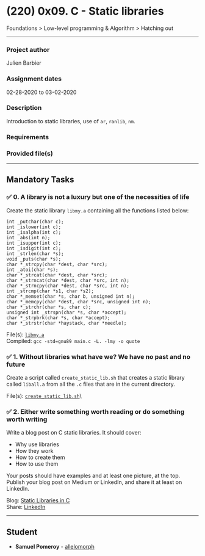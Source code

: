 # (220) 0x09. C - Static libraries
Foundations > Low-level programming & Algorithm > Hatching out

---

### Project author
Julien Barbier

### Assignment dates
02-28-2020 to 03-02-2020

### Description
Introduction to static libraries, use of `ar`, `ranlib`, `nm`.

### Requirements

### Provided file(s)

---

## Mandatory Tasks

### :white_check_mark: 0. A library is not a luxury but one of the necessities of life
Create the static library `libmy.a` containing all the functions listed below:

```
int _putchar(char c);
int _islower(int c);
int _isalpha(int c);
int _abs(int n);
int _isupper(int c);
int _isdigit(int c);
int _strlen(char *s);
void _puts(char *s);
char *_strcpy(char *dest, char *src);
int _atoi(char *s);
char *_strcat(char *dest, char *src);
char *_strncat(char *dest, char *src, int n);
char *_strncpy(char *dest, char *src, int n);
int _strcmp(char *s1, char *s2);
char *_memset(char *s, char b, unsigned int n);
char *_memcpy(char *dest, char *src, unsigned int n);
char *_strchr(char *s, char c);
unsigned int _strspn(char *s, char *accept);
char *_strpbrk(char *s, char *accept);
char *_strstr(char *haystack, char *needle);
```

File(s): [`libmy.a`](./libmy.a)\
Compiled: `gcc -std=gnu89 main.c -L. -lmy -o quote`

### :white_check_mark: 1. Without libraries what have we? We have no past and no future
Create a script called `create_static_lib.sh` that creates a static library called `liball.a` from all the `.c` files that are in the current directory.

File(s): [`create_static_lib.sh`](./create_static_lib.sh)\

### :white_check_mark: 2. Either write something worth reading or do something worth writing
Write a blog post on C static libraries. It should cover:

* Why use libraries
* How they work
* How to create them
* How to use them

Your posts should have examples and at least one picture, at the top. Publish your blog post on Medium or LinkedIn, and share it at least on LinkedIn.

Blog: [Static Libraries in C](https://www.linkedin.com/pulse/static-dynamic-libraries-c-samuel-pomeroy)\
Share: [LinkedIn](https://www.linkedin.com/posts/activity-6640151373377867777-L5XD)

---

## Student
* **Samuel Pomeroy** - [allelomorph](github.com/allelomorph)
